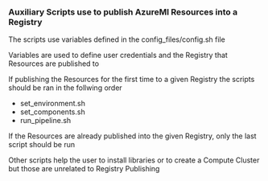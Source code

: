 ### Auxiliary Scripts use to publish AzureMl Resources into a Registry

The scripts use variables defined in the config_files/config.sh file

Variables are used to define user credentials and the Registry that Resources are published to 

If publishing the Resources for the first time to a given Registry the scripts should be ran in the follwing order

* set_environment.sh
* set_components.sh
* run_pipeline.sh

If the Resources are already published into the given Registry, only the last script should be run

Other scripts help the user to install libraries or to create a Compute Cluster but those are unrelated to Registry Publishing